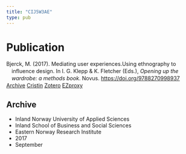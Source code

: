 ```yaml
---
title: "CIJ5W3AE"
type: pub
---
```

<h1>Publication</h1>
<article id="csl-bib-container-CIJ5W3AE" class="csl-bib-container">
  <div class="csl-bib-body" style="line-height: 1.35; padding-left: 1em; text-indent:-1em;">
  <div class="csl-entry">Bjerck, M. (2017). Mediating user experiences.Using ethnography to influence design. In I. G. Klepp &amp; K. Fletcher (Eds.), <i>Opening up the wardrobe: a methods book</i>. Novus. <a href="https://doi.org/9788270998937">https://doi.org/9788270998937</a></div>
</div>
  <div class="csl-bib-buttons">
    <a href="#taxonomy-article-CIJ5W3AE" class="csl-bib-button">Archive</a>
    <a href="https://app.cristin.no/results/show.jsf?id=1494674" alt="Cristin URL" class="csl-bib-button">Cristin</a>
    <a href="http://zotero.org/groups/5402882/items/CIJ5W3AE" alt="Zotero URL" class="csl-bib-button">Zotero</a>
    <a href="http://ezproxy.inn.no/login?url=https://doi.org/9788270998937" class="csl-bib-button">EZproxy</a>
  </div>
  <div id="csl-bib-meta-container-CIJ5W3AE"></div>
</article>
<div id="csl-bib-meta-CIJ5W3AE" class="csl-bib-meta">
  <article id="taxonomy-article-CIJ5W3AE" class="taxonomy-article">
    <h1>Archive</h1>
    <ul>
      <li>Inland Norway University of Applied Sciences</li>
      <li>Inland School of Business and Social Sciences</li>
      <li>Eastern Norway Research Institute</li>
      <li>2017</li>
      <li>September</li>
    </ul>
  </article>
</div>

